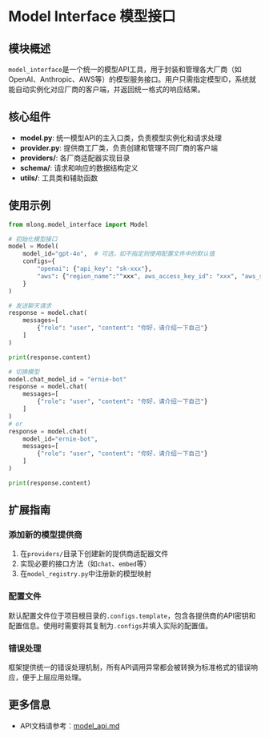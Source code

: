 # Model Interface 模型接口

## 模块概述

`model_interface`是一个统一的模型API工具，用于封装和管理各大厂商（如OpenAI、Anthropic、AWS等）的模型服务接口。用户只需指定模型ID，系统就能自动实例化对应厂商的客户端，并返回统一格式的响应结果。

## 核心组件

- **model.py**: 统一模型API的主入口类，负责模型实例化和请求处理
- **provider.py**: 提供商工厂类，负责创建和管理不同厂商的客户端
- **providers/**: 各厂商适配器实现目录
- **schema/**: 请求和响应的数据结构定义
- **utils/**: 工具类和辅助函数

## 使用示例

```python
from mlong.model_interface import Model

# 初始化模型接口
model = Model(
    model_id="gpt-4o",  # 可选，如不指定则使用配置文件中的默认值
    configs={
        "openai": {"api_key": "sk-xxx"},
        "aws": {"region_name":""xxx", aws_access_key_id": "xxx", "aws_secret_access_key": "xxx"}
    }
)

# 发送聊天请求
response = model.chat(
    messages=[
        {"role": "user", "content": "你好，请介绍一下自己"}
    ]
)

print(response.content)

# 切换模型
model.chat_model_id = "ernie-bot"
response = model.chat(
    messages=[
        {"role": "user", "content": "你好，请介绍一下自己"}
    ]
)
# or
response = model.chat(
    model_id="ernie-bot",
    messages=[
        {"role": "user", "content": "你好，请介绍一下自己"}
    ]
)

print(response.content)
```

## 扩展指南

### 添加新的模型提供商

1. 在`providers/`目录下创建新的提供商适配器文件
2. 实现必要的接口方法（如`chat`、`embed`等）
3. 在`model_registry.py`中注册新的模型映射

### 配置文件

默认配置文件位于项目根目录的`.configs.template`，包含各提供商的API密钥和配置信息。使用时需要将其复制为`.configs`并填入实际的配置值。

### 错误处理

框架提供统一的错误处理机制，所有API调用异常都会被转换为标准格式的错误响应，便于上层应用处理。

## 更多信息

- API文档请参考：[model_api.md](../../docs/model_api.md)